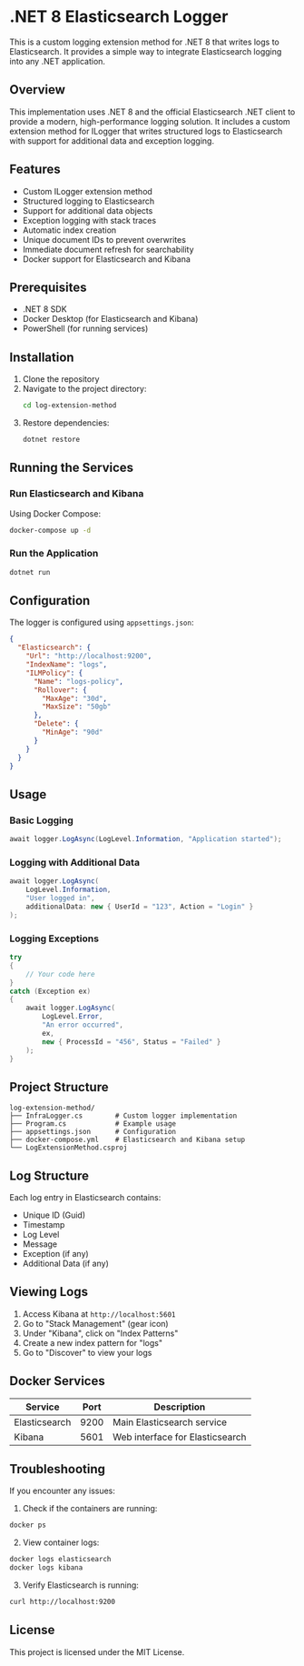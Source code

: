 # .NET 8 Elasticsearch Logger

This is a custom logging extension method for .NET 8 that writes logs to Elasticsearch. It provides a simple way to integrate Elasticsearch logging into any .NET application.

## Overview

This implementation uses .NET 8 and the official Elasticsearch .NET client to provide a modern, high-performance logging solution. It includes a custom extension method for ILogger that writes structured logs to Elasticsearch with support for additional data and exception logging.

## Features

- Custom ILogger extension method
- Structured logging to Elasticsearch
- Support for additional data objects
- Exception logging with stack traces
- Automatic index creation
- Unique document IDs to prevent overwrites
- Immediate document refresh for searchability
- Docker support for Elasticsearch and Kibana

## Prerequisites

- .NET 8 SDK
- Docker Desktop (for Elasticsearch and Kibana)
- PowerShell (for running services)

## Installation

1. Clone the repository
2. Navigate to the project directory:
   ```bash
   cd log-extension-method
   ```
3. Restore dependencies:
   ```bash
   dotnet restore
   ```

## Running the Services

### Run Elasticsearch and Kibana

Using Docker Compose:

```bash
docker-compose up -d
```

### Run the Application

```bash
dotnet run
```

## Configuration

The logger is configured using `appsettings.json`:

```json
{
  "Elasticsearch": {
    "Url": "http://localhost:9200",
    "IndexName": "logs",
    "ILMPolicy": {
      "Name": "logs-policy",
      "Rollover": {
        "MaxAge": "30d",
        "MaxSize": "50gb"
      },
      "Delete": {
        "MinAge": "90d"
      }
    }
  }
}
```

## Usage

### Basic Logging

```csharp
await logger.LogAsync(LogLevel.Information, "Application started");
```

### Logging with Additional Data

```csharp
await logger.LogAsync(
    LogLevel.Information,
    "User logged in",
    additionalData: new { UserId = "123", Action = "Login" }
);
```

### Logging Exceptions

```csharp
try
{
    // Your code here
}
catch (Exception ex)
{
    await logger.LogAsync(
        LogLevel.Error,
        "An error occurred",
        ex,
        new { ProcessId = "456", Status = "Failed" }
    );
}
```

## Project Structure

```
log-extension-method/
├── InfraLogger.cs        # Custom logger implementation
├── Program.cs            # Example usage
├── appsettings.json      # Configuration
├── docker-compose.yml    # Elasticsearch and Kibana setup
└── LogExtensionMethod.csproj
```

## Log Structure

Each log entry in Elasticsearch contains:

- Unique ID (Guid)
- Timestamp
- Log Level
- Message
- Exception (if any)
- Additional Data (if any)

## Viewing Logs

1. Access Kibana at `http://localhost:5601`
2. Go to "Stack Management" (gear icon)
3. Under "Kibana", click on "Index Patterns"
4. Create a new index pattern for "logs"
5. Go to "Discover" to view your logs

## Docker Services

| Service       | Port | Description                     |
| ------------- | ---- | ------------------------------- |
| Elasticsearch | 9200 | Main Elasticsearch service      |
| Kibana        | 5601 | Web interface for Elasticsearch |

## Troubleshooting

If you encounter any issues:

1. Check if the containers are running:

```bash
docker ps
```

2. View container logs:

```bash
docker logs elasticsearch
docker logs kibana
```

3. Verify Elasticsearch is running:

```bash
curl http://localhost:9200
```

## License

This project is licensed under the MIT License.
